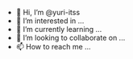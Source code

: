 - 👋 Hi, I’m @yuri-itss
- 👀 I’m interested in ...
- 🌱 I’m currently learning ...
- 💞️ I’m looking to collaborate on ...
- 📫 How to reach me ...

<!---
yuri-itss/yuri-itss is a ✨ special ✨ repository because its `README.md` (this file) appears on your GitHub profile.
You can click the Preview link to take a look at your changes.
--->
